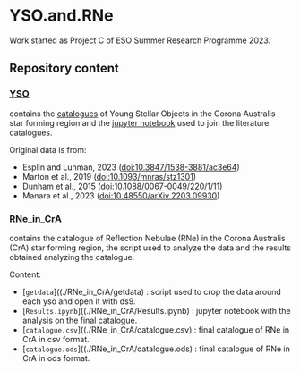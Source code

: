 # YSO.and.RNe
Work started as Project C of ESO Summer Research Programme 2023.

## Repository content

### [YSO](./YSO)
contains the [catalogues](./YSO/catalogues) of Young Stellar Objects in the Corona Australis star forming region and the [jupyter notebook](./YSO/JoinCatalogues.ipynb)
used to join the literature catalogues.

Original data is from:

* Esplin and Luhman, 2023 ([doi:10.3847/1538-3881/ac3e64](https://ui.adsabs.harvard.edu/link_gateway/2022AJ....163...64E/doi:10.3847/1538-3881/ac3e64)) 
* Marton et al., 2019 ([doi:10.1093/mnras/stz1301](https://ui.adsabs.harvard.edu/link_gateway/2019MNRAS.487.2522M/doi:10.1093/mnras/stz1301)) 
* Dunham et al., 2015 ([doi:10.1088/0067-0049/220/1/11](https://ui.adsabs.harvard.edu/link_gateway/2015ApJS..220...11D/doi:10.1088/0067-0049/220/1/11)) 
* Manara et al., 2023 ([doi:10.48550/arXiv.2203.09930](https://ui.adsabs.harvard.edu/link_gateway/2023ASPC..534..539M/doi:10.48550/arXiv.2203.09930))

### [RNe_in_CrA](./RNe_in_CrA)
contains the catalogue of Reflection Nebulae (RNe) in the Corona Australis (CrA) star forming region, the script used to analyze the data and the results obtained analyzing the catalogue.

Content:
* [`getdata`]((./RNe_in_CrA/getdata) : script used to crop the data around each yso and open it with ds9.
* [`Results.ipynb`]((./RNe_in_CrA/Results.ipynb) : jupyter notebook with the analysis on the final catalogue.
* [`catalogue.csv`]((./RNe_in_CrA/catalogue.csv) : final catalogue of RNe in CrA in csv format.
* [`catalogue.ods`]((./RNe_in_CrA/catalogue.ods) : final catalogue of RNe in CrA in ods format.

